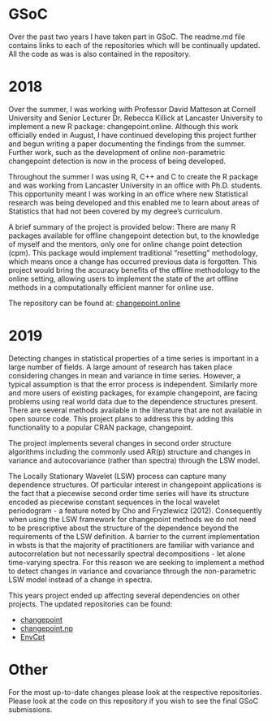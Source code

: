 # GSoC

Over the past two years I have taken part in GSoC. The readme.md file contains links to each of the repositories which will be continually updated. All the code as was is also contained in the repository.

# 2018

Over the summer, I was working with Professor David Matteson at Cornell University and Senior Lecturer Dr. Rebecca Killick at Lancaster University to implement a new R package: changepoint.online. Although this work officially ended in August, I have continued developing this project further and begun writing a paper documenting the findings from the summer. Further work, such as the development of online non-parametric changepoint detection is now in the process of being developed.

Throughout the summer I was using R, C++ and C to create the R package and was working from Lancaster University in an office with Ph.D. students. This opportunity meant I was working in an office where new Statistical research was being developed and this enabled me to learn about areas of Statistics that had not been covered by my degree’s curriculum.

A brief summary of the project is provided below: There are many R packages available for offline changepoint detection but, to the knowledge of myself and the mentors, only one for online change point detection (cpm). This package would implement traditional “resetting” methodology, which means once a change has occurred previous data is forgotten. This project would bring the accuracy benefits of the offline methodology to the online setting, allowing users to implement the state of the art offline methods in a computationally efficient manner for online use.

The repository can be found at: [changepoint.online](https://github.com/rkillick/changepoint.online)

# 2019 

Detecting changes in statistical properties of a time series is important in a large number of fields. A large amount of research has taken place considering changes in mean and variance in time series. However, a typical assumption is that the error process is independent. Similarly more and more users of existing packages, for example changepoint, are facing problems using real world data due to the dependence structures present. There are several methods available in the literature that are not available in open source code. This project plans to address this by adding this functionality to a popular CRAN package, changepoint.

The project implements several changes in second order structure algorithms including the commonly used AR(p) structure and changes in variance and autocovariance (rather than spectra) through the LSW model.

The Locally Stationary Wavelet (LSW) process can capture many dependence structures. Of particular interest in changepoint applications is the fact that a piecewise second order time series will have its structure encoded as piecewise constant sequences in the local wavelet periodogram - a feature noted by Cho and Fryzlewicz (2012). Consequently when using the LSW framework for changepoint methods we do not need to be prescriptive about the structure of the dependence beyond the requirements of the LSW definition. A barrier to the current implementation in wbsts is that the majority of practitioners are familiar with variance and autocorrelation but not necessarily spectral decompositions - let alone time-varying spectra. For this reason we are seeking to implement a method to detect changes in variance and covariance through the non-parametric LSW model instead of a change in spectra.

This years project ended up affecting several dependencies on other projects. The updated repositories can be found:

- [changepoint](https://github.com/AndrewC1998/changepoint)
- [changepoint.np](https://github.com/AndrewC1998/changepoint.np)
- [EnvCpt](https://github.com/AndrewC1998/EnvCpt)

# Other
For the most up-to-date changes please look at the respective repositories. Please look at the code on this repository if you wish to see the final GSoC submissions.
